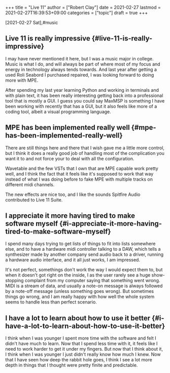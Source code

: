 +++
title = "Live 11"
author = ["Robert Clay"]
date = 2021-02-27
lastmod = 2021-02-27T16:39:53+09:00
categories = ["topic"]
draft = true
+++

<span class="timestamp-wrapper"><span class="timestamp">[2021-02-27 Sat]</span></span>,#music


## Live 11 is really impressive {#live-11-is-really-impressive}

I may have never mentioned it here, but I was a music major in college. Music is
what I do, and will always be part of where most of my focus and energy in
technology always tends towards. And last year after getting a used Roli Seabord
I purchased repaired, I was looking forward to doing more with MPE.

After spending my last year learning Python and working in terminals and with
plain text, it has been really interesting getting back into a professional tool
that is mostly a GUI. I guess you could say MaxMSP is something I have been
working with recently that has a GUI, but it also feels like more of a coding
tool, albeit a visual programming language.


## MPE has been implemented really well {#mpe-has-been-implemented-really-well}

There are still things here and there that I wish gave me a little more control,
but I think it does a really good job of handling most of the complication you
want it to and not force your to deal with all the configuration.

Wavetable and the few VSTs that I own that are MPE capable work pretty well, and
I think the fact that it feels like it's supposed to work that way instead of
what I was doing before to fake MPE with multiple tracks on different midi
channels.

The new effects are nice too, and I like the sounds Spitfire Audio contributed
to Live 11 Suite.


## I appreciate it more having tired to make software myself {#i-appreciate-it-more-having-tired-to-make-software-myself}

I spend many days trying to get lists of things to fit into lists somewhere else,
and to have a hardware midi controller talking to a DAW, which tells a
synthesizer made by another company send audio back to a driver, running a
hardware audio interface, and it all just works, I am impressed.

It's not perfect, somethings don't work the way I would expect them to, but when
it doesn't got right on the inside, I as the user rarely see a huge
show-stopping complaint from my computer saying that something went wrong. MIDI
is a stream of data, and usually a note-on message is always followed by a
note-off message (unless something goes wrong). But sometimes things go wrong,
and I am really happy with how well the whole system seems to handle less than
perfect scenario.


## I have a lot to learn about how to use it better {#i-have-a-lot-to-learn-about-how-to-use-it-better}

I think when I was younger I spent more time with the software and felt I didn't
have much to learn. Now that I spend less time with it, it feels like I need to
work harder to get it under my fingers. But now that I think about it, I think
when I was younger I just didn't really know how much I knew. Now that I have
seen how deep the rabbit hole goes, I think I see a lot more depth in things
that I thought were pretty finite and predictable.
